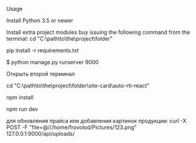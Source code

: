 Usage

Install Python 3.5 or newer

Install extra project modules buy issuing the following command from the terminal:
  cd "C:\path\to\the\project\folder"

pip install -r requirements.txt

$ python manage.py runserver 9000

Открыть второй терминал

cd "C:\path\to\the\project\folder\site-card\auto-rti-react"

npm install

npm run dev

для обновления прайса или добавления картинок продукции:
  curl -X POST -F "file=@///home/frovolod/Pictures/123.png" 127.0.0.1:9000/api/uploads/

